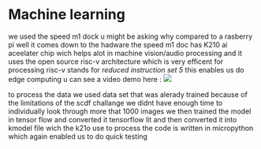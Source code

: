 # Machine learning 

we used the speed m1 dock
u might be asking why compared to a rasberry pi well it comes down to the hadware the speed m1 
doc has K210 ai aceelater chip wich helps alot in machine vision/audio processing  and it uses the open source risc-v architecture  which is very efficent for processing risc-v stands for *reduced instruction set 5*  this enables us do edge computing u can see a video demo here :
<img src="Machine learning code n stuff/IMG_20200614_142252.jpg">

to process the data we used data set that was alerady trained because of the limitations of the scdf challange we didnt have enough time to individually look through more that 1000 images we then trained the model in tensor flow and converted it tensorflow lit and then converted it into kmodel file wich the k21o use to process the code is written in micropython which again enabled us to do quick testing 

